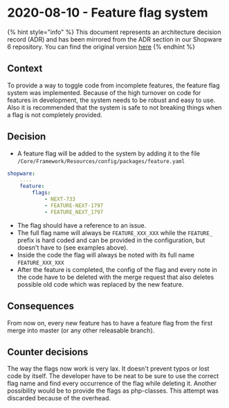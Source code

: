 # 2020-08-10 - Feature flag system

{% hint style="info" %}
This document represents an architecture decision record (ADR) and has been mirrored from the ADR section in our Shopware 6 repository.
You can find the original version [here](https://github.com/shopware/platform/blob/trunk/resources/references/adr/workflow/2020-08-10-feature-flag-system.md)
{% endhint %}

## Context
To provide a way to toggle code from incomplete features, the feature flag system was implemented.
Because of the high turnover on code for features in development, the system needs to be robust and easy to use.
Also it is recommended that the system is safe to not breaking things when a flag is not completely provided.

## Decision
* A feature flag will be added to the system by adding it to the file 
  ```/Core/Framework/Resources/config/packages/feature.yaml```
```yaml
shopware:
    ....
    feature:
        flags:
            - NEXT-733
            - FEATURE-NEXT-1797
            - FEATURE_NEXT_1797
```
* The flag should have a reference to an issue.
* The full flag name will always be ```FEATURE_XXX_XXX``` while the ```FEATURE_``` prefix is hard coded and can be provided in the configuration, but doesn't have to (see examples above).
* Inside the code the flag will always be noted with its full name ```FEATURE_XXX_XXX```
* After the feature is completed, the config of the flag and every note in the code have to be deleted with the merge request that also deletes possible old code which was replaced by the new feature.  

## Consequences
From now on, every new feature has to have a feature flag from the first merge into master (or any other releasable branch). 

## Counter decisions
The way the flags now work is very lax. It doesn't prevent typos or lost code by itself. The developer have to be neat to be sure to use the correct flag name and find every occurrence of the flag while deleting it.
Another possibility would be to provide the flags as php-classes. This attempt was discarded because of the overhead.
